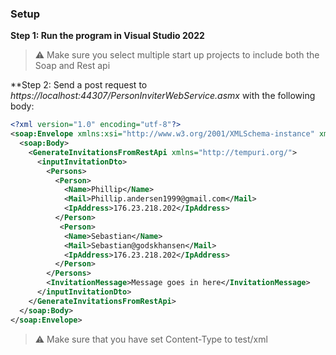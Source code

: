 ### Setup

**Step 1: Run the program in Visual Studio 2022**

> :warning: Make sure you select multiple start up projects to include both the Soap and Rest api

**Step 2: Send a post request to *https://localhost:44307/PersonInviterWebService.asmx* with the following body:


```xml
<?xml version="1.0" encoding="utf-8"?>
<soap:Envelope xmlns:xsi="http://www.w3.org/2001/XMLSchema-instance" xmlns:xsd="http://www.w3.org/2001/XMLSchema" xmlns:soap="http://schemas.xmlsoap.org/soap/envelope/">
  <soap:Body>
    <GenerateInvitationsFromRestApi xmlns="http://tempuri.org/">
      <inputInvitationDto>
        <Persons>
          <Person>
            <Name>Phillip</Name>
            <Mail>Phillip.andersen1999@gmail.com</Mail>
            <IpAddress>176.23.218.202</IpAddress>
          </Person>
           <Person>
            <Name>Sebastian</Name>
            <Mail>Sebastian@godskhansen</Mail>
            <IpAddress>176.23.218.202</IpAddress>
          </Person>
        </Persons>
        <InvitationMessage>Message goes in here</InvitationMessage>
      </inputInvitationDto>
    </GenerateInvitationsFromRestApi>
  </soap:Body>
</soap:Envelope>
```

> :warning: Make sure that you have set Content-Type to test/xml




